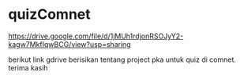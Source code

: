 # quizComnet

https://drive.google.com/file/d/1jMUh1rdjonRSOJyY2-kagw7MkfIqwBCG/view?usp=sharing

berikut link gdrive berisikan tentang project pka untuk quiz di comnet. terima kasih
